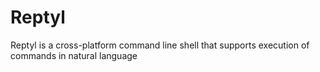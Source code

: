 # Reptyl
Reptyl is a cross-platform command line shell that supports execution of commands in natural language 
